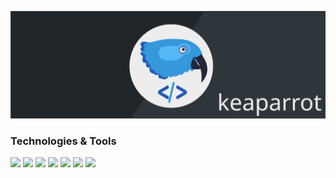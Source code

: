 [![Profile-Header](https://raw.githubusercontent.com/keaparrot/keaparrot/master/header.svg)](https://github.com/keaparrot)

### Technologies & Tools

![](https://img.shields.io/badge/OS-Linux-informational?style=flat-square&logo=linux&logoColor=white&color=3498db)
![](https://img.shields.io/badge/Shell-Bash-informational?style=flat-square&logo=gnu-bash&logoColor=white&color=3498db)
![](https://img.shields.io/badge/Code-Python-informational?style=flat-square&logo=python&logoColor=white&color=3498db)
![](https://img.shields.io/badge/Code-PHP-informational?style=flat-square&logo=php&logoColor=white&color=3498db)
![](https://img.shields.io/badge/Code-JavaScript-informational?style=flat-square&logo=javascript&logoColor=white&color=3498db)
![](https://img.shields.io/badge/DBMS-MariaDB-informational?style=flat-square&logo=mariadb&logoColor=white&color=3498db)
![](https://img.shields.io/badge/VCS-Git-informational?style=flat-square&logo=git&logoColor=white&color=3498db)
